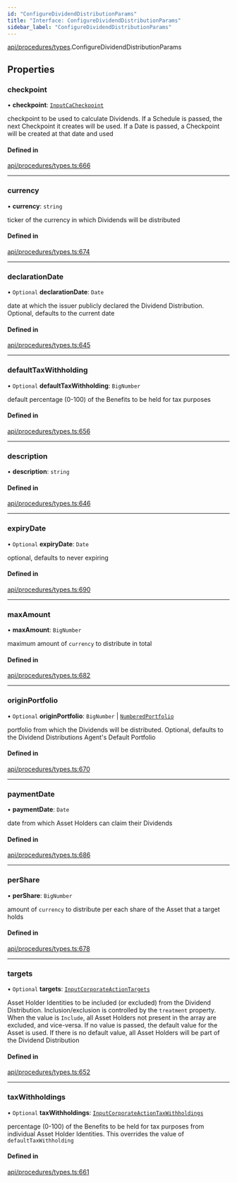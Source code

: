 ```yaml
---
id: "ConfigureDividendDistributionParams"
title: "Interface: ConfigureDividendDistributionParams"
sidebar_label: "ConfigureDividendDistributionParams"
---
```


[api/procedures/types](../../../../../modules/API/Procedures/Types/Types.md).ConfigureDividendDistributionParams

## Properties

### checkpoint

• **checkpoint**: [`InputCaCheckpoint`](../../../../../modules/API/Entities/Asset/Checkpoints/Types/Types.md#inputcacheckpoint)

checkpoint to be used to calculate Dividends. If a Schedule is passed, the next Checkpoint it creates will be used.
  If a Date is passed, a Checkpoint will be created at that date and used

#### Defined in

[api/procedures/types.ts:666](https://github.com/PolymeshAssociation/polymesh-sdk/blob/91c2d2d8/src/api/procedures/types.ts#L666)

___

### currency

• **currency**: `string`

ticker of the currency in which Dividends will be distributed

#### Defined in

[api/procedures/types.ts:674](https://github.com/PolymeshAssociation/polymesh-sdk/blob/91c2d2d8/src/api/procedures/types.ts#L674)

___

### declarationDate

• `Optional` **declarationDate**: `Date`

date at which the issuer publicly declared the Dividend Distribution. Optional, defaults to the current date

#### Defined in

[api/procedures/types.ts:645](https://github.com/PolymeshAssociation/polymesh-sdk/blob/91c2d2d8/src/api/procedures/types.ts#L645)

___

### defaultTaxWithholding

• `Optional` **defaultTaxWithholding**: `BigNumber`

default percentage (0-100) of the Benefits to be held for tax purposes

#### Defined in

[api/procedures/types.ts:656](https://github.com/PolymeshAssociation/polymesh-sdk/blob/91c2d2d8/src/api/procedures/types.ts#L656)

___

### description

• **description**: `string`

#### Defined in

[api/procedures/types.ts:646](https://github.com/PolymeshAssociation/polymesh-sdk/blob/91c2d2d8/src/api/procedures/types.ts#L646)

___

### expiryDate

• `Optional` **expiryDate**: `Date`

optional, defaults to never expiring

#### Defined in

[api/procedures/types.ts:690](https://github.com/PolymeshAssociation/polymesh-sdk/blob/91c2d2d8/src/api/procedures/types.ts#L690)

___

### maxAmount

• **maxAmount**: `BigNumber`

maximum amount of `currency` to distribute in total

#### Defined in

[api/procedures/types.ts:682](https://github.com/PolymeshAssociation/polymesh-sdk/blob/91c2d2d8/src/api/procedures/types.ts#L682)

___

### originPortfolio

• `Optional` **originPortfolio**: `BigNumber` \| [`NumberedPortfolio`](../../../../../classes/API/Entities/NumberedPortfolio/NumberedPortfolio.md)

portfolio from which the Dividends will be distributed. Optional, defaults to the Dividend Distributions Agent's Default Portfolio

#### Defined in

[api/procedures/types.ts:670](https://github.com/PolymeshAssociation/polymesh-sdk/blob/91c2d2d8/src/api/procedures/types.ts#L670)

___

### paymentDate

• **paymentDate**: `Date`

date from which Asset Holders can claim their Dividends

#### Defined in

[api/procedures/types.ts:686](https://github.com/PolymeshAssociation/polymesh-sdk/blob/91c2d2d8/src/api/procedures/types.ts#L686)

___

### perShare

• **perShare**: `BigNumber`

amount of `currency` to distribute per each share of the Asset that a target holds

#### Defined in

[api/procedures/types.ts:678](https://github.com/PolymeshAssociation/polymesh-sdk/blob/91c2d2d8/src/api/procedures/types.ts#L678)

___

### targets

• `Optional` **targets**: [`InputCorporateActionTargets`](../../../../../modules/Types/Types.md#inputcorporateactiontargets)

Asset Holder Identities to be included (or excluded) from the Dividend Distribution. Inclusion/exclusion is controlled by the `treatment`
  property. When the value is `Include`, all Asset Holders not present in the array are excluded, and vice-versa. If no value is passed,
  the default value for the Asset is used. If there is no default value, all Asset Holders will be part of the Dividend Distribution

#### Defined in

[api/procedures/types.ts:652](https://github.com/PolymeshAssociation/polymesh-sdk/blob/91c2d2d8/src/api/procedures/types.ts#L652)

___

### taxWithholdings

• `Optional` **taxWithholdings**: [`InputCorporateActionTaxWithholdings`](../../../../../modules/Types/Types.md#inputcorporateactiontaxwithholdings)

percentage (0-100) of the Benefits to be held for tax purposes from individual Asset Holder Identities.
  This overrides the value of `defaultTaxWithholding`

#### Defined in

[api/procedures/types.ts:661](https://github.com/PolymeshAssociation/polymesh-sdk/blob/91c2d2d8/src/api/procedures/types.ts#L661)
